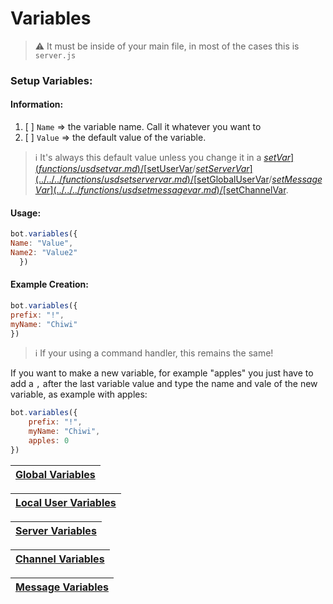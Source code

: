 # Variables

> ⚠ It must be inside of your main file, in most of the cases this is `server.js`

### Setup Variables:

#### Information:

1. [ ] `Name` =&gt; the variable name. Call it whatever you want to
2. [ ] `Value` =&gt; the default value of the variable. 

> ℹ️ It's always this default value unless you change it in a [$setVar](functions/usdsetvar.md)/[$setUserVar](functions/usdsetuservar.md)/[$setServerVar](../../../functions/usdsetservervar.md)/[$setGlobalUserVar](functions/usdsetglobaluservar.md)/[$setMessageVar](../../../functions/usdsetmessagevar.md)/[$setChannelVar](functions/usdsetchannelvar.md).

#### Usage:

```javascript
bot.variables({
Name: "Value",
Name2: "Value2"
  })
```

#### Example Creation:

```javascript
bot.variables({
prefix: "!",
myName: "Chiwi"
})
```

> ℹ️ If your using a command handler, this remains the same!

If you want to make a new variable, for example "apples" you just have to add a `,` after the last variable value and type the name and vale of the new variable, as example with apples:

```javascript
bot.variables({
    prefix: "!",
    myName: "Chiwi",
    apples: 0
})
```

| [Global Variables](guide/begin/variables/global-variables.md) |
| ----------------------------------------------------------------- |

| [Local User Variables](guide/begin/variables/user-variables.md) |
| ------------------------------------------------------------------- |

| [Server Variables](guide/begin/variables/server-variables.md) |
| ----------------------------------------------------------------- |

| [Channel Variables](guide/begin/variables/channel-variables.md) |
| ------------------------------------------------------------------- |

| [Message Variables](guide/begin/variables/message-variables.md) |
| ------------------------------------------------------------------- |

